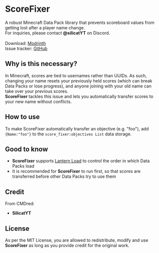 # ScoreFixer
A robust Minecraft Data Pack library that prevents scoreboard values from getting lost after a player name change.\
For inquiries, please contact **@silicatYT** on Discord.\
\
Download: [Modrinth](https://modrinth.com/datapack/score-fixer)\
Issue tracker: [GitHub](https://github.com/CMDred/ScoreFixer)

## Why is this necessary?
In Minecraft, scores are tied to usernames rather than UUIDs. As such, changing your name resets your previously held scores (which can break Data Packs or lose progress), and anyone joining with your old name can take over your previous scores.\
**ScoreFixer** tackles this issue and lets you automatically transfer scores to your new name without conflicts.

## How to use
To make ScoreFixer automatically transfer an objective (e.g. "foo"), add `{Name:"foo"}` to the `score_fixer:objectives List` data storage.

## Good to know
- **ScoreFixer** supports [Lantern Load](https://github.com/LanternMC/load) to control the order in which Data Packs load
- It is recommended for **ScoreFixer** to run first, so that scores are transferred before other Data Packs try to use them

## Credit
From CMDred:
- **SilicatYT**

## License
As per the MIT License, you are allowed to redistribute, modify and use **ScoreFixer** as long as you provide credit for the original work.
